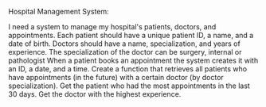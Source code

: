 
Hospital Management System:

I need a system to manage my hospital's patients, doctors, and appointments.
Each patient should have a unique patient ID, a name, and a date of birth.
Doctors should have a name, specialization, and years of experience.
The specialization of the doctor can be surgery, internal or pathologist
When a patient books an appointment the system creates it with an ID, a date, and a time.
Create a function that retrieves all patients who have appointments (in the future) with a certain doctor (by doctor specialization).
Get the patient who had the most appointments in the last 30 days.
Get the doctor with the highest experience.
